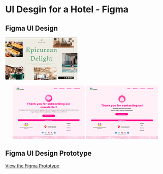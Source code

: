 # UI Desgin for a Hotel - Figma

## Figma UI Design

  <img src="https://github.com/yashindibhagya/hotel_UI/blob/main/Website/Home.png" alt="Home Page" width="45%">
  
<p align="center">
  <img src="https://github.com/yashindibhagya/doctor_UI/blob/main/Doctor%20Website/Subscribing.png" alt="Subscribe" width="45%">
  <img src="https://github.com/yashindibhagya/doctor_UI/blob/main/Doctor%20Website/Contact%20Us.png" alt="Contact Us" width="45%">
</p>



## Figma UI Design Prototype

[View the Figma Prototype](https://www.figma.com/design/SxIOgeho33UeCINgcljqT0/Hotel-Website?node-id=0-1&t=57eisyRz2QQrLp7L-1)
